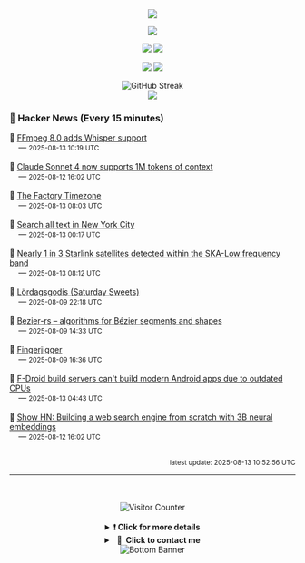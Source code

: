 <div align="center">
  <img src="https://readme-typing-svg.herokuapp.com?font=Fira+Code&weight=600&size=19&duration=3000&pause=1000&color=F7931A&center=true&vCenter=true&width=600&lines=%F0%9F%91%8B+Hi+%2C++I'm+(+Esmaeil+Asadi+%3C%3D%3E+%D8%A7%D8%B3%D9%80%D9%85%D9%80%D8%A7%D8%B9%D9%80%DB%8C%D9%80%D9%84+%D8%A7%D8%B3%D9%80%D8%AF%DB%8C+)"/>
</div>

<p align="center">
  <img src="http://github-profile-summary-cards.vercel.app/api/cards/profile-details?username=Null-Err0r&theme=gruvbox" />
</p>
<p align="center">
  <img src="http://github-profile-summary-cards.vercel.app/api/cards/repos-per-language?username=Null-Err0r&theme=gruvbox" />
  <img src="http://github-profile-summary-cards.vercel.app/api/cards/most-commit-language?username=Null-Err0r&theme=gruvbox" />
</p>
<p align="center">
  <img src="http://github-profile-summary-cards.vercel.app/api/cards/stats?username=Null-Err0r&theme=gruvbox" />
  <img src="http://github-profile-summary-cards.vercel.app/api/cards/productive-time?username=Null-Err0r&theme=gruvbox&utcOffset=8" />
</p>
<div align="center">
  <img src="https://streak-stats.demolab.com/?user=null-err0r&theme=gruvbox" alt="GitHub Streak" />
</div>
<div align="center">
  <img src="https://github-profile-trophy.vercel.app/?username=Null-Err0r&theme=gruvbox&no-frame=true&margin-w=15&margin-h=15&row=2&column=4" />
</div>


### 📰 Hacker News (Every 15 minutes)

<!-- HACKER_NEWS_START -->
🔹 <a href='https://code.ffmpeg.org/FFmpeg/FFmpeg/commit/13ce36fef98a3f4e6d8360c24d6b8434cbb8869b' target='_blank' rel='noopener noreferrer'>FFmpeg 8.0 adds Whisper support</a><br>&nbsp;&nbsp;&nbsp;&nbsp;— <small>2025-08-13 10:19 UTC</small><br><br>
🔹 <a href='https://www.anthropic.com/news/1m-context' target='_blank' rel='noopener noreferrer'>Claude Sonnet 4 now supports 1M tokens of context</a><br>&nbsp;&nbsp;&nbsp;&nbsp;— <small>2025-08-12 16:02 UTC</small><br><br>
🔹 <a href='https://data.iana.org/time-zones/tzdb-2025a/factory' target='_blank' rel='noopener noreferrer'>The Factory Timezone</a><br>&nbsp;&nbsp;&nbsp;&nbsp;— <small>2025-08-13 08:03 UTC</small><br><br>
🔹 <a href='https://www.alltext.nyc/' target='_blank' rel='noopener noreferrer'>Search all text in New York City</a><br>&nbsp;&nbsp;&nbsp;&nbsp;— <small>2025-08-13 00:17 UTC</small><br><br>
🔹 <a href='https://astrobites.org/2025/08/12/starlink-ska-low/' target='_blank' rel='noopener noreferrer'>Nearly 1 in 3 Starlink satellites detected within the SKA-Low frequency band</a><br>&nbsp;&nbsp;&nbsp;&nbsp;— <small>2025-08-13 08:12 UTC</small><br><br>
🔹 <a href='https://en.wikipedia.org/wiki/L%C3%B6rdagsgodis' target='_blank' rel='noopener noreferrer'>Lördagsgodis (Saturday Sweets)</a><br>&nbsp;&nbsp;&nbsp;&nbsp;— <small>2025-08-09 22:18 UTC</small><br><br>
🔹 <a href='https://graphite.rs/libraries/bezier-rs/' target='_blank' rel='noopener noreferrer'>Bezier-rs – algorithms for Bézier segments and shapes</a><br>&nbsp;&nbsp;&nbsp;&nbsp;— <small>2025-08-09 14:33 UTC</small><br><br>
🔹 <a href='https://fingerjigger.com/play' target='_blank' rel='noopener noreferrer'>Fingerjigger</a><br>&nbsp;&nbsp;&nbsp;&nbsp;— <small>2025-08-09 16:36 UTC</small><br><br>
🔹 <a href='#' target='_blank' rel='noopener noreferrer'>F-Droid build servers can't build modern Android apps due to outdated CPUs</a><br>&nbsp;&nbsp;&nbsp;&nbsp;— <small>2025-08-13 04:43 UTC</small><br><br>
🔹 <a href='https://blog.wilsonl.in/search-engine/' target='_blank' rel='noopener noreferrer'>Show HN: Building a web search engine from scratch with 3B neural embeddings</a><br>&nbsp;&nbsp;&nbsp;&nbsp;— <small>2025-08-12 16:02 UTC</small><br><br>
<!-- HACKER_NEWS_END -->

<p align="right"><small>latest update: 
<!-- HACKER_NEWS_LAST_UPDATED -->2025-08-13 10:52:56 UTC<!-- /HACKER_NEWS_LAST_UPDATED -->
</small></p>

<hr>

<div align="center">
  <br> </br>
  <img src="https://ghvc.kabelkultur.se/?username=null-err0r&abbreviated=true&color=ff5500&label=%E2%81%AE%20%E2%81%AE%E2%81%AE%20%E2%81%AE%E2%81%AE%20%20%F0%9F%91%80%20%E2%81%AE%20%E2%81%AE%E2%81%AE%20%E2%81%AE%E2%81%AEVisitor%E2%81%AE%20%E2%81%AE%E2%81%AE%20%E2%81%AE%E2%81%AE%20%F0%9F%91%80%E2%81%AE%20%E2%81%AE%E2%81%AE%20%E2%81%AE%E2%81%AE%E2%81%AE%20%E2%81%AE%E2%81%AE%20%E2%81%AE%E2%81%AE⁮⁮" alt="Visitor Counter" />
  <br> </br>
</div>
<details align="center">
<summary> <b> ❗️ Click for more details</b> </summary>
<br>
<div align="center">
  <a href="https://next.ossinsight.io/widgets/official/analyze-user-contribution-time-distribution?user_id=19436819&period=all_times" target="_blank" style="display: block;">
    <picture>
      <source media="(prefers-color-scheme: dark)" srcset="https://next.ossinsight.io/widgets/official/analyze-user-contribution-time-distribution/thumbnail.png?user_id=19436819&period=all_times&image_size=auto&color_scheme=dark" width="700" height="auto">
      <img alt="Contribution Time Distribution" src="https://next.ossinsight.io/widgets/official/analyze-user-contribution-time-distribution/thumbnail.png?user_id=19436819&period=all_times&image_size=auto&color_scheme=dark" width="700" height="auto">
    </picture>
  </a>
</div>
<div align="center">
  <a href="https://next.ossinsight.io/widgets/official/compose-user-dashboard-stats?user_id=19436819" target="_blank" style="display: block;">
    <picture>
      <source media="(prefers-color-scheme: dark)" srcset="https://next.ossinsight.io/widgets/official/compose-user-dashboard-stats/thumbnail.png?user_id=19436819&image_size=auto&color_scheme=dark" width="700" height="auto">
      <img alt="Dashboard Stats" src="https://next.ossinsight.io/widgets/official/compose-user-dashboard-stats/thumbnail.png?user_id=19436819&image_size=auto&color_scheme=dark" width="700" height="auto">
    </picture>
  </a>
</div>
<div align="center">
  <a href="https://next.ossinsight.io/widgets/official/compose-org-activity-map?activity=stars&role=stars&owner_id=19436819&period=past_12_months" target="_blank" style="display: block;">
    <picture>
      <source media="(prefers-color-scheme: dark)" srcset="https://next.ossinsight.io/widgets/official/compose-org-activity-map/thumbnail.png?activity=stars&role=stars&owner_id=19436819&period=past_12_months&image_size=4x7&color_scheme=dark" width="700" height="auto">
      <img alt="Geographical Distribution" src="https://next.ossinsight.io/widgets/official/compose-org-activity-map/thumbnail.png?activity=stars&role=stars&owner_id=19436819&period=past_12_months&image_size=4x7&color_scheme=dark" width="700" height="auto">
    </picture>
  </a>
</div>
<div align="center">
  <img src="https://github-readme-activity-graph.vercel.app/graph?username=Null-Err0r&theme=gruvbox" alt="Activity Graph" />
</div>
<br>
</details>
<details align="center">
<summary> <b>  💬  Click to contact me</b> </summary>
<br>
<div align="center">
  <br><br>
  <a href="https://t.me/NullErr0r" target="_blank">
    <img src="https://img.shields.io/badge/Telegram-black?style=for-the-badge&logo=Telegram" alt="Telegram" />
  </a>
</div>
<br>
</details>
<div align="center">
  <img src="https://raw.githubusercontent.com/Trilokia/Trilokia/379277808c61ef204768a61bbc5d25bc7798ccf1/bottom_header.svg" alt="Bottom Banner" />
</div>
